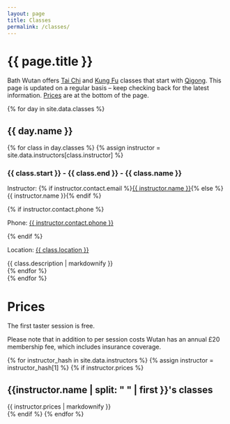 ```yaml
---
layout: page
title: Classes
permalink: /classes/
---
```


# {{ page.title }}

Bath Wutan offers [Tai Chi](about/#tai-chi) and [Kung Fu](about/#kung-fu) classes that start with [Qigong](about/#qigong). This page is
updated on a regular basis – keep checking back for the latest information. [Prices](#prices) are at the bottom of the page.

{% for day in site.data.classes %}
<section>
    <h2>{{ day.name }}</h2>
    {% for class in day.classes %}
    {% assign instructor = site.data.instructors[class.instructor] %}
        <h3>{{ class.start }} - {{ class.end }} - {{ class.name }}</h3>
        <p><span class="details-title">Instructor: </span>{% if instructor.contact.email %}<a href="mailto:{{ instructor.contact.email }}">{{ instructor.name }}</a>{% else %}{{ instructor.name }}{% endif %}</p>
        {% if instructor.contact.phone %}<p><span class="details-title">Phone:</span> <a href="tel:{{ instructor.contact.phone | remove: ' ' }}">{{ instructor.contact.phone }}</a></p>{% endif %}
        <p><span class="details-title">Location: </span><a href="https://goo.gl/maps/{{ class.map_link }}" target="_blank" alt="Google Maps link">{{ class.location }}</a></p>
        <div>
            {{ class.description  | markdownify  }}
        </div>
    {% endfor %}
</section>
{% endfor %}

# Prices

The first taster session is free.

Please note that in addition to per session costs Wutan has an annual £20 membership fee,
which includes insurance coverage.

{% for instructor_hash in site.data.instructors %}
{% assign instructor = instructor_hash[1] %}
{% if instructor.prices %}
<article>
    <h2 id="{{ instructor_hash[0]}}-prices">{{instructor.name | split: " " | first }}'s classes</h2>
    <div>
        {{ instructor.prices | markdownify }}
    </div>
</article>
{% endif %}
{% endfor %}